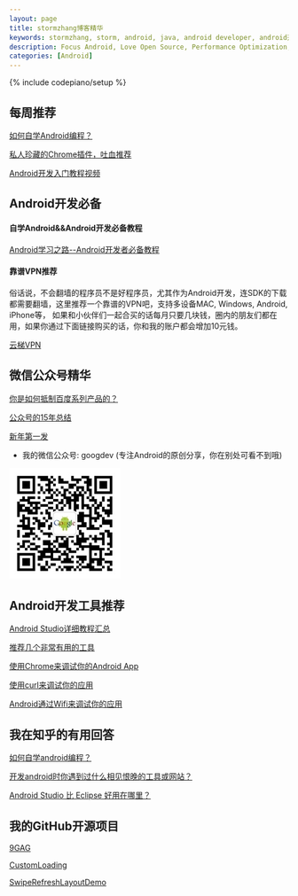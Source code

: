 ```yaml
---
layout: page
title: stormzhang博客精华
keywords: stormzhang, storm, android, java, android developer, android开发, android技术分享, performance
description: Focus Android, Love Open Source, Performance Optimization, Coding now
categories: [Android]
---
```

{% include codepiano/setup %}

## 每周推荐

[如何自学Android编程？](http://stormzhang.com/android/2016/01/21/learn-android-byself/)

[私人珍藏的Chrome插件，吐血推荐](http://stormzhang.com/devtools/2016/01/15/google-chrome-extension/)

[Android开发入门教程视频](http://e.jikexueyuan.com/android.html?hmsr=stormzhang_index_word_12.07)

## Android开发必备

#### 自学Android&&Android开发必备教程

[Android学习之路--Android开发者必备教程](/android/2014/07/07/learn-android-from-rookie/)

#### 靠谱VPN推荐

俗话说，不会翻墙的程序员不是好程序员，尤其作为Android开发，连SDK的下载都需要翻墙，这里推荐一个靠谱的VPN吧，支持多设备MAC, Windows, Android, iPhone等， 如果和小伙伴们一起合买的话每月只要几块钱，圈内的朋友们都在用，如果你通过下面链接购买的话，你和我的账户都会增加10元钱。

[云梯VPN](http://refyt.com/?r=a9b90a505050781a)

## 微信公众号精华

[你是如何抵制百度系列产品的？](http://mp.weixin.qq.com/s?__biz=MzA4NTQwNDcyMA==&mid=402031205&idx=1&sn=15fdc90da554717debe1f84ab5749483&scene=23&srcid=0113v8SA36990IU7cIVdBnhD#rd)

[公众号的15年总结](http://mp.weixin.qq.com/s?__biz=MzA4NTQwNDcyMA==&mid=402003448&idx=1&sn=4bae6f223bac0f8dcd2b876cfbb1bb83#rd)

[新年第一发](http://mp.weixin.qq.com/s?__biz=MzA4NTQwNDcyMA==&mid=401954661&idx=1&sn=6a83a3fc68f2c9818527723d8895577b#rd)

* 我的微信公众号: googdev (专注Android的原创分享，你在别处可看不到哦)

<img src="/image/weixinpublic.jpg" />

<!-- <a href="http://m.jianxun.io/event/2?from=stormzhang"><img src="http://www.jianxun.io/ad/20151101/eventno2-stormzhang-banner.png" /></a> -->

## Android开发工具推荐

[Android Studio详细教程汇总](http://stormzhang.com/devtools/2015/06/17/android-studio-all/)

[推荐几个非常有用的工具](http://stormzhang.com/android/2015/05/26/android-tools/)

[使用Chrome来调试你的Android App](http://stormzhang.com/android/2015/03/05/android-debug-use-chrome/)

[使用curl来调试你的应用](http://stormzhang.com/devtools/2014/11/07/use-curl-debug/)

[Android通过Wifi来调试你的应用](http://stormzhang.com/android/2014/08/27/adb-over-wifi/)

## 我在知乎的有用回答

[如何自学android编程？](http://www.zhihu.com/question/26417244)

[开发android时你遇到过什么相见恨晚的工具或网站？](http://www.zhihu.com/question/27140400/answer/35480412)

[Android Studio 比 Eclipse 好用在哪里？](http://www.zhihu.com/question/21534929/answer/34488828)

## 我的GitHub开源项目

[9GAG](https://github.com/stormzhang/9GAG)

[CustomLoading](https://github.com/stormzhang/CustomLoading)

[SwipeRefreshLayoutDemo](https://github.com/stormzhang/SwipeRefreshLayoutDemo)

<br />

<div id="comment-hook">
<!-- 多说评论框 start -->
	<div class="ds-thread" data-thread-key="88888" data-title="{{ page.title }}" data-url="http://stormzhang.com{{ page.url }}"></div>
<!-- 多说评论框 end -->
<!-- 多说公共JS代码 start (一个网页只需插入一次) -->
<script type="text/javascript">
var duoshuoQuery = {short_name:"stormzhang"};
	(function() {
		var ds = document.createElement('script');
		ds.type = 'text/javascript';ds.async = true;
		ds.src = (document.location.protocol == 'https:' ? 'https:' : 'http:') + '//static.duoshuo.com/embed.js';
		ds.charset = 'UTF-8';
		(document.getElementsByTagName('head')[0] 
		 || document.getElementsByTagName('body')[0]).appendChild(ds);
	})();
	</script>
<!-- 多说公共JS代码 end -->
</div>
